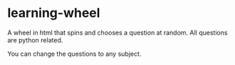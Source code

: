 # learning-wheel
A wheel in html that spins and chooses a question at random. All questions are python related.

You can change the questions to any subject.


